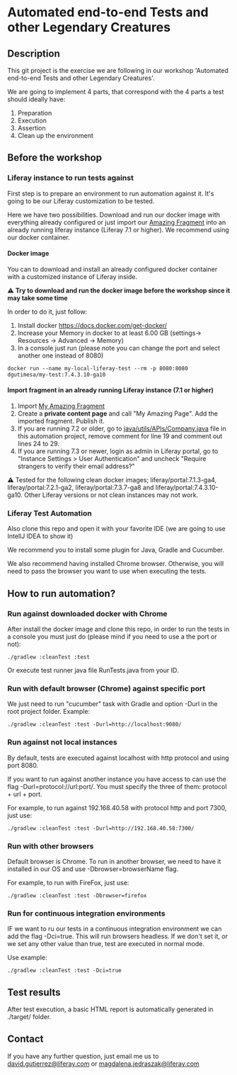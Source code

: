 # Automated end-to-end Tests and other Legendary Creatures
## Description
This git project is the exercise we are following in our workshop 'Automated end-to-end Tests and other Legendary Creatures'.

We are going to implement 4 parts, that correspond with the 4 parts a test should ideally have:
1. Preparation
2. Execution 
3. Assertion 
4. Clean up the environment

## Before the workshop
### Liferay instance to run tests against
First step is to prepare an environment to run automation against it. It's going to be our Liferay customization to be tested.

Here we have two possibilities. Download and run our docker image with everything already configured or just import our [Amazing Fragment](src/test/resources/fragments/MyAmazingCollection-V1.0.zip) into an already running liferay instance (Liferay 7.1 or higher). We recommend using our docker container.

#### Docker image
You can to download and install an already configured docker container with a customized instance of Liferay inside.

:warning: **Try to download and run the docker image before the workshop since it may take some time**

In order to do it, just follow:
1. Install docker https://docs.docker.com/get-docker/
2. Increase your Memory in docker to at least 6.00 GB (settings-> Resources -> Advanced -> Memory)
3. In a console just run (please note you can change the port and select another one instead of 8080)
```
docker run --name my-local-liferay-test --rm -p 8080:8080 dgutimesa/my-test:7.4.3.10-ga10
```

#### Import fragment in an already running Liferay instance (7.1 or higher)

1. Import [My Amazing Fragment](src/test/resources/fragments/MyAmazingCollection-V1.0.zip) 
2. Create a **private content page** and call "My Amazing Page". Add the imported fragment. Publish it. 
3. If you are running 7.2 or older, go to [java/utils/APIs/Company.java](src/test/java/utils/APIs/Company.java) file in this automation project, remove comment for line 19 and comment out lines 24 to 29.
4. If you are running 7.3 or newer, login as admin in Liferay portal, go to "Instance Settings > User Authentication" and uncheck "Require strangers to verify their email address?"

:warning: Tested for the following clean docker images; liferay/portal:7.1.3-ga4, liferay/portal:7.2.1-ga2, liferay/portal:7.3.7-ga8 and liferay/portal:7.4.3.10-ga10. Other Liferay versions or not clean instances may not work.

### Liferay Test Automation
Also clone this repo and open it with your favorite IDE (we are going to use IntellJ IDEA to show it)

We recommend you to install some plugin for Java, Gradle and Cucumber.

We also recommend having installed Chrome browser. Otherwise, you will need to pass the browser you want to use when executing the tests.

## How to run automation?
### Run against downloaded docker with Chrome
After install the docker image and clone this repo, in order to run the tests in a console you must just do (please mind if you need to use a the port or not):
```
./gradlew :cleanTest :test
```
Or execute test runner java file RunTests.java from your ID.

### Run with default browser (Chrome) against specific port
We just need to run "cucumber" task with Gradle and option -Durl in the root project folder. Example:

```
./gradlew :cleanTest :test -Durl=http://localhost:9080/
```

### Run against not local instances
By default, tests are executed against localhost with http protocol and using port 8080.

If you want to run against another instance you have access to can use the flag -Durl=protocol://url:port/. You must specify the three of them: protocol + url + port.

For example, to run against 192.168.40.58 with protocol http and port 7300, just use:

```
./gradlew :cleanTest :test -Durl=http://192.168.40.58:7300/
```

### Run with other browsers
Default browser is Chrome. To run in another browser, we need to have it installed in our OS and use -Dbrowser=browserName flag.

For example, to run with FireFox, just use:

```
./gradlew :cleanTest :test -Dbrowser=firefox
```

### Run for continuous integration environments
IF we want to ru our tests in a continuous integration environment we can add the  flag -Dci=true. This will run browsers headless. If we don't set it, or we set any other value than true, test are executed in normal mode. 

Use example:

```
./gradlew :cleanTest :test -Dci=true
```

## Test results
After test execution, a basic HTML report is automatically generated in ./target/ folder.


## Contact
If you have any further question, just email me us to david.gutierrez@liferay.com or magdalena.jedraszak@liferay.com
